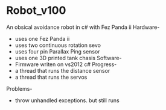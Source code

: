 # Robot_v100
An obsical avoidance robot in c# with Fez Panda ii
Hardware-
- uses one Fez Panda ii
- uses two continuous rotation sevo
- uses four pin Parallax Ping sensor
- uses one 3D printed tank chasis
Software-
- Firmware writen on vs2012 c#
Progress-
-  a thread that runs the distance sensor
- a thread that runs the servos

Problems-
- throw unhandled exceptions. but still runs

